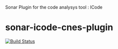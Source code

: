 Sonar Plugin for the code analysys tool : ICode
# sonar-icode-cnes-plugin
[![Build Status](https://api.travis-ci.org/AT-NicolasMetivier/sonar-icode-cnes-plugin.svg)](https://travis-ci.org/AT-NicolasMetivier/sonar-icode-cnes-plugin)
